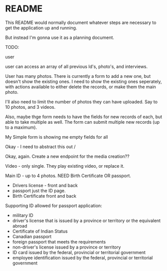 # README

This README would normally document whatever steps are necessary to get the
application up and running.

But instead I'm gonna use it as a planning document.

<!-- TODO: Create object for storing email addresses for peeps who aren't Canadian, but are interested.
  TODO: Import Country Gem - so that there's a standardized list of countries.

TODO: Add passport_picture and personal_picture to user model - finish it in the views too.

TODO: Update verification methods in User.rb to a single one, with an 'medium' parameter that changes the medium that gets verified. (not really needed, just some cool meta-programming fun)

TODO: What is the accepted way to create a random, unique token for users? This is for email verification. Phone and Address should be easy, small, unique numbers.

For reference, there's one website that already does address verification... Couchsurfer.com or whatever. They have  -->

TODO:
<!-- - get the information submission page finished. Get everything on one page, no multi-page breakdown, nothing fancy. Just a web form.
- Get it set up with Fog, so everything is stored in the cloud.
- Once it's submitted and saved to the DB, start working on the admin.


- Sign in

- Sign up

- Logout

- Verification Submission -->


user

user can access an array of all previous Id's, photo's, and interviews.

<!-- At any given time, -->

User has many photos. There is currently a form to add a new one, but doesn't show the existing ones. I need to show the existing ones seperately, with actions available to either delete the records, or make them the main photo.

I'll also need to limit the number of photos they can have uploaded. Say to 10 photos, and 3 videos.

<!--  -->

Also, maybe thge form needs to have the fields for new records of each, but able to take multiple as well. The form can submit multiple new records (up to a maximum).

My Simple form is showing me empty fields for all



<!--  -->

Okay - I need to abstract this out /

<!--  -->

Okay, again. Create a new endpoint for the media creation??


<!--  -->

Video - only single. They play existing video, or replace it.


Main ID - up to 4 photos. NEED Birth Certificate OR passport.
  - Drivers license - front and back
  - passport just the ID page.
  - Birth Certificate front and back


Supporting ID allowed for passport application:
  - military ID
  - driver's license that is issued by a province or territory or the equivalent abroad
  - Certificate of Indian Status
  - Canadian passport
  - foreign passport that meets the requirements
  - non-driver's license issued by a province or territory
  - ID card issued by the federal, provincial or territorial government
  - employee identification issued by the federal, provincial or territorial government
